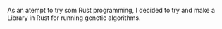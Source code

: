 
As an atempt to try som Rust programming, I decided to try and make a Library in Rust for running genetic algorithms.
